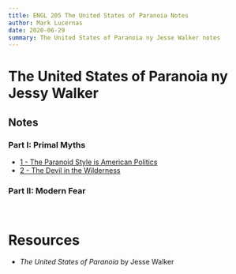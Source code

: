 ```yaml
---
title: ENGL 205 The United States of Paranoia Notes
author: Mark Lucernas
date: 2020-06-29
summary: The United States of Paranoia ny Jesse Walker notes
---
```



# The United States of Paranoia ny Jessy Walker

## Notes

### Part I: Primal Myths

  - [1 - The Paranoid Style is American Politics](notes/part-1/ch-1)
  - [2 - The Devil in the Wilderness](notes/part-1/ch-2)

### Part II: Modern Fear


<br>

# Resources

  - _The United States of Paranoia_ by Jesse Walker
